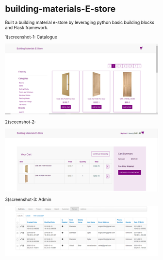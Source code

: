 # building-materials-E-store
Built a building material e-store by leveraging python basic building blocks and Flask framework.

1)screenshot-1: Catalogue

<img src = 'images/bmes1.PNG'/>

2)sceenshot-2:

<img src = 'images/bmes2.PNG'/>

3)screenshot-3: Admin

<img src = 'images/bmes3.PNG'/>
